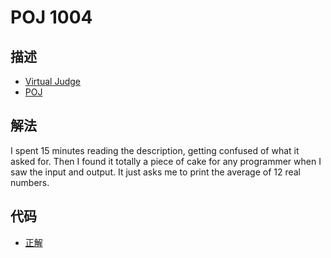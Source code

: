 # POJ 1004

## 描述

- [Virtual Judge](https://vjudge.net/problem/POJ-1004)
- [POJ](http://poj.org/problem?id=1004)

## 解法

I spent 15 minutes reading the description, getting confused of what it asked for. Then I found it totally a piece of cake for any programmer when I saw the input and output. It just asks me to print the average of 12 real numbers. 

## 代码

- [正解](POJ.1004.0.cpp)
